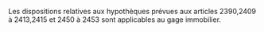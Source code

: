 Les dispositions relatives aux hypothèques prévues aux articles 2390,2409 à 2413,2415 et 2450 à 2453 sont applicables au gage immobilier.
